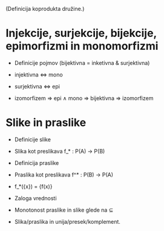 (Definicija koprodukta družine.)

# Injekcije, surjekcije, bijekcije, epimorfizmi in monomorfizmi

* Definicije pojmov (bijektivna = inketivna & surjektivna)

* injektivna ⇔ mono
* surjektivna ⇔ epi
* izomorfizem ⇒ epi ∧ mono ⇒ bijektivna ⇒ izomorfizem

# Slike in praslike

* Definicije slike
* Slika kot preslikava f_* : P(A) → P(B)

* Definicija praslike
* Praslika kot preslikava f^* : P(B) → P(A)
* f_*({x}) = {f(x)}

* Zaloga vrednosti

* Monotonost praslike in slike glede na ⊆
* Slika/praslika in unija/presek/komplement.
